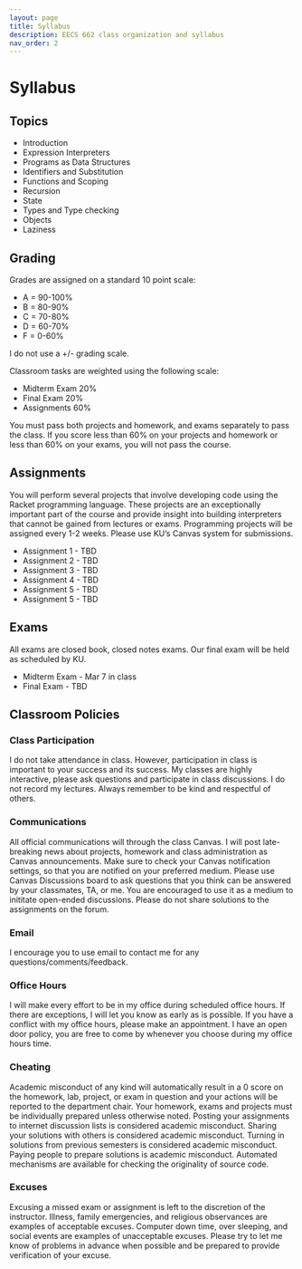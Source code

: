 ```yaml
---
layout: page
title: Syllabus
description: EECS 662 class organization and syllabus
nav_order: 2
---
```


# Syllabus

## Topics

* Introduction
* Expression Interpreters
* Programs as Data Structures
* Identifiers and Substitution
* Functions and Scoping
* Recursion
* State
* Types and Type checking
* Objects
* Laziness

## Grading

Grades are assigned on a standard 10 point scale:

* A = 90-100%
* B = 80-90%
* C = 70-80%
* D = 60-70%
* F = 0-60%

I do not use a +/- grading scale.

Classroom tasks are weighted using the following scale:

* Midterm Exam 20%
* Final Exam 20%
* Assignments 60%

You must pass both projects and homework, and exams separately to pass the class. If you score less than 60% on your projects and homework or less than 60% on your exams, you will not pass the course.

## Assignments

You will perform several projects that involve developing code using the Racket programming language. These projects are an exceptionally important part of the course and provide insight into building interpreters that cannot be gained from lectures or exams. Programming projects will be assigned every 1-2 weeks. Please use KU’s Canvas system for submissions.

* Assignment 1 - TBD
* Assignment 2 - TBD
* Assignment 3 - TBD
* Assignment 4 - TBD
* Assignment 5 - TBD
* Assignment 5 - TBD

## Exams

All exams are closed book, closed notes exams. Our final exam will be held as scheduled by KU.

* Midterm Exam - Mar 7 in class
* Final Exam - TBD

## Classroom Policies

### Class Participation

I do not take attendance in class. However, participation in class is important to your success and its success. My classes are highly interactive, please ask questions and participate in class discussions. I do not record my lectures. Always remember to be kind and respectful of others.

### Communications

All official communications will through the class Canvas. I will post late-breaking news about projects, homework and class administration as Canvas announcements. Make sure to check your Canvas notification settings, so that you are notified on your preferred medium. Please use Canvas Discussions board to ask questions that you think can be answered by your classmates, TA, or me. You are encouraged to use it as a medium to inititate open-ended discussions. Please do not share solutions to the assignments on the forum.

### Email

I encourage you to use email to contact me for any questions/comments/feedback.

### Office Hours

I will make every effort to be in my office during scheduled office hours. If there are exceptions, I will let you know as early as is possible. If you have a conflict with my office hours, please make an appointment. I have an open door policy, you are free to come by whenever you choose during my office hours time.

### Cheating

Academic misconduct of any kind will automatically result in a 0 score on the homework, lab, project, or exam in question and your actions will be reported to the department chair. Your homework, exams and projects must be individually prepared unless otherwise noted. Posting your assignments to internet discussion lists is considered academic misconduct. Sharing your solutions with others is considered academic misconduct. Turning in solutions from previous semesters is considered academic misconduct. Paying people to prepare solutions is academic misconduct. Automated mechanisms are available for checking the originality of source code.

### Excuses

Excusing a missed exam or assignment is left to the discretion of the instructor. Illness, family emergencies, and religious observances are examples of acceptable excuses. Computer down time, over sleeping, and social events are examples of unacceptable excuses. Please try to let me know of problems in advance when possible and be prepared to provide verification of your excuse.

